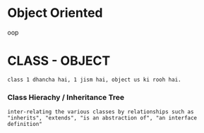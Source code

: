 # Object Oriented
oop

# CLASS - OBJECT
```
class 1 dhancha hai, 1 jism hai, object us ki rooh hai.
```

### Class Hierachy / Inheritance Tree
```
inter-relating the various classes by relationships such as "inherits", "extends", "is an abstraction of", "an interface definition"
```
